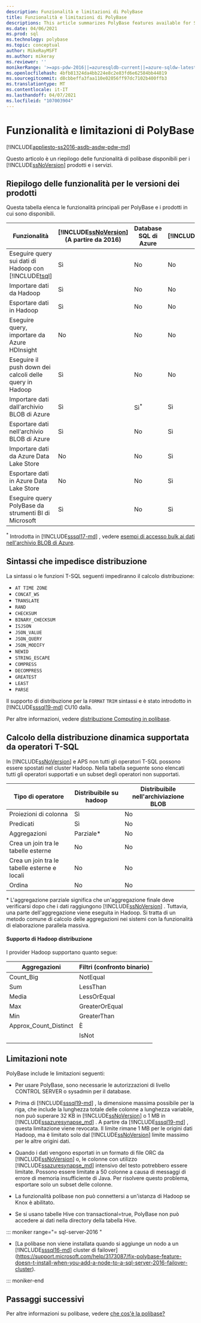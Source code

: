```yaml
---
description: Funzionalità e limitazioni di PolyBase
title: Funzionalità e limitazioni di PolyBase
descriptions: This article summarizes PolyBase features available for SQL Server products and services. It lists T-SQL operators supported for pushdown and known limitations.
ms.date: 04/06/2021
ms.prod: sql
ms.technology: polybase
ms.topic: conceptual
author: MikeRayMSFT
ms.author: mikeray
ms.reviewer: ''
monikerRange: '>=aps-pdw-2016||=azuresqldb-current||=azure-sqldw-latest||>=sql-server-2016||>=sql-server-linux-2017||=azuresqldb-mi-current'
ms.openlocfilehash: 4bfb81324da4bb224e8c2e83fd6e62584bb44819
ms.sourcegitcommit: d8cbbeffa3faa110e02056ff97dc7102b400ffb3
ms.translationtype: MT
ms.contentlocale: it-IT
ms.lasthandoff: 04/07/2021
ms.locfileid: "107003904"
---
```

# <a name="polybase-features-and-limitations"></a>Funzionalità e limitazioni di PolyBase

[!INCLUDE[appliesto-ss2016-asdb-asdw-pdw-md](../../includes/tsql-appliesto-ss2016-all-md.md)]

Questo articolo è un riepilogo delle funzionalità di polibase disponibili per i [!INCLUDE[ssNoVersion](../../includes/ssnoversion-md.md)] prodotti e i servizi.  
  
## <a name="feature-summary-for-product-releases"></a>Riepilogo delle funzionalità per le versioni dei prodotti

Questa tabella elenca le funzionalità principali per PolyBase e i prodotti in cui sono disponibili.  

|**Funzionalità** |**[!INCLUDE[ssNoVersion](../../includes/ssnoversion-md.md)]** (A partire da 2016) |**Database SQL di Azure** |**[!INCLUDE[ssazuresynapse_md](../../includes/ssazuresynapse_md.md)]** |**Parallel Data Warehouse** |
|---------|---------|---------|---------|---------|
|Eseguire query sui dati di Hadoop con [!INCLUDE[tsql](../../includes/tsql-md.md)]|Sì|No|No|Sì|
|Importare dati da Hadoop|Sì|No|No|Sì|
|Esportare dati in Hadoop  |Sì|No|No| Sì|
|Eseguire query, importare da Azure HDInsight |No|No|No|No
|Eseguire il push down dei calcoli delle query in Hadoop|Sì|No|No|Sì|  
|Importare dati dall'archivio BLOB di Azure|Sì|Sì<sup>*</sup>|Sì|Sì|
|Esportare dati nell'archivio BLOB di Azure|Sì|No|Sì|Sì|  
|Importare dati da Azure Data Lake Store|No|No|Sì|No|
|Esportare dati in Azure Data Lake Store|No|No|Sì|No|
|Eseguire query PolyBase da strumenti BI di Microsoft|Sì|No|Sì|Sì|

<sup>*</sup> Introdotta in [!INCLUDE[sssql17-md](../../includes/sssql17-md.md)] , vedere [esempi di accesso bulk ai dati nell'archivio BLOB di Azure](../import-export/examples-of-bulk-access-to-data-in-azure-blob-storage.md).


## <a name="syntax-that-prevents-pushdown"></a>Sintassi che impedisce distribuzione

La sintassi o le funzioni T-SQL seguenti impediranno il calcolo distribuzione:

- `AT TIME ZONE`
- `CONCAT_WS`
- `TRANSLATE`
- `RAND`
- `CHECKSUM`
- `BINARY_CHECKSUM`
- `ISJSON`
- `JSON_VALUE`
- `JSON_QUERY`
- `JSON_MODIFY`
- `NEWID`
- `STRING_ESCAPE`
- `COMPRESS`
- `DECOMPRESS`
- `GREATEST`
- `LEAST`
- `PARSE`

Il supporto di distribuzione per la `FORMAT` `TRIM` sintassi e è stato introdotto in [!INCLUDE[sssql19-md](../../includes/sssql19-md.md)] CU10 dalla.

Per altre informazioni, vedere [distribuzione Computing in polibase](polybase-pushdown-computation.md).

## <a name="pushdown-computation-supported-by-t-sql-operators"></a>Calcolo della distribuzione dinamica supportata da operatori T-SQL

In [!INCLUDE[ssNoVersion](../../includes/ssnoversion-md.md)] e APS non tutti gli operatori T-SQL possono essere spostati nel cluster Hadoop. Nella tabella seguente sono elencati tutti gli operatori supportati e un subset degli operatori non supportati.

|**Tipo di operatore** |**Distribuibile su hadoop** |**Distribuibile nell'archiviazione BLOB** | 
|---------|---------|---------|
|Proiezioni di colonna|Sì|No|
|Predicati|Sì|No|
|Aggregazioni|Parziale\*|No|
|Crea un join tra le tabelle esterne|No|No|
|Crea un join tra le tabelle esterne e locali|No|No|
|Ordina|No|No|

\* L'aggregazione parziale significa che un'aggregazione finale deve verificarsi dopo che i dati raggiungono [!INCLUDE[ssNoVersion](../../includes/ssnoversion-md.md)] . Tuttavia, una parte dell'aggregazione viene eseguita in Hadoop. Si tratta di un metodo comune di calcolo delle aggregazioni nei sistemi con la funzionalità di elaborazione parallela massiva.  

#### <a name="hadoop-pushdown-support"></a>Supporto di Hadoop distribuzione

I provider Hadoop supportano quanto segue:

| **Aggregazioni**                  | **Filtri (confronto binario)** | 
|-----------------------------------|---------------------------------| 
| Count_Big                         | NotEqual                        | 
| Sum                               | LessThan                        | 
| Media                               | LessOrEqual                     | 
| Max                               | GreaterOrEqual                  | 
| Min                               | GreaterThan                     | 
| Approx_Count_Distinct             | È                              | 
|                                   | IsNot                           | 
|                                   |                                 | 

## <a name="known-limitations"></a>Limitazioni note

PolyBase include le limitazioni seguenti:

- Per usare PolyBase, sono necessarie le autorizzazioni di livello CONTROL SERVER o sysadmin per il database.

- Prima di [!INCLUDE[sssql19-md](../../includes/sssql19-md.md)] , la dimensione massima possibile per la riga, che include la lunghezza totale delle colonne a lunghezza variabile, non può superare 32 KB in [!INCLUDE[ssNoVersion](../../includes/ssnoversion-md.md)] o 1 MB in [!INCLUDE[ssazuresynapse_md](../../includes/ssazuresynapse_md.md)] . A partire da [!INCLUDE[sssql19-md](../../includes/sssql19-md.md)] , questa limitazione viene revocata. Il limite rimane 1 MB per le origini dati Hadoop, ma è limitato solo dal [!INCLUDE[ssNoVersion](../../includes/ssnoversion-md.md)] limite massimo per le altre origini dati.

- Quando i dati vengono esportati in un formato di file ORC da [!INCLUDE[ssNoVersion](../../includes/ssnoversion-md.md)] o, le colonne con utilizzo [!INCLUDE[ssazuresynapse_md](../../includes/ssazuresynapse_md.md)] intensivo del testo potrebbero essere limitate. Possono essere limitate a 50 colonne a causa di messaggi di errore di memoria insufficiente di Java. Per risolvere questo problema, esportare solo un subset delle colonne.

- La funzionalità polibase non può connettersi a un'istanza di Hadoop se Knox è abilitato.

- Se si usano tabelle Hive con transactional=true, PolyBase non può accedere ai dati nella directory della tabella Hive.

<!--SQL Server 2016-->
::: moniker range="= sql-server-2016 "

- [La polibase non viene installata quando si aggiunge un nodo a un [!INCLUDE[sssql16-md](../../includes/sssql16-md.md)] cluster di failover](https://support.microsoft.com/help/3173087/fix-polybase-feature-doesn-t-install-when-you-add-a-node-to-a-sql-server-2016-failover-cluster).

::: moniker-end

## <a name="next-steps"></a>Passaggi successivi

Per altre informazioni su polibase, vedere [che cos'è la polibase?](polybase-guide.md)

